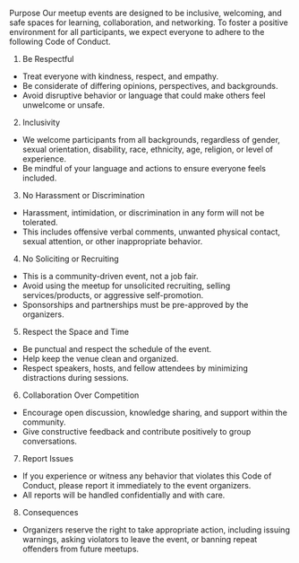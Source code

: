 Purpose
Our meetup events are designed to be inclusive, welcoming, and safe spaces for learning, collaboration, and networking. To foster a positive environment for all participants, we expect everyone to adhere to the following Code of Conduct.

1. Be Respectful
* Treat everyone with kindness, respect, and empathy.
* Be considerate of differing opinions, perspectives, and backgrounds.
* Avoid disruptive behavior or language that could make others feel unwelcome or unsafe.
2. Inclusivity
* We welcome participants from all backgrounds, regardless of gender, sexual orientation, disability, race, ethnicity, age, religion, or level of experience.
* Be mindful of your language and actions to ensure everyone feels included.
3. No Harassment or Discrimination
* Harassment, intimidation, or discrimination in any form will not be tolerated.
* This includes offensive verbal comments, unwanted physical contact, sexual attention, or other inappropriate behavior.
4. No Soliciting or Recruiting
* This is a community-driven event, not a job fair.
* Avoid using the meetup for unsolicited recruiting, selling services/products, or aggressive self-promotion.
* Sponsorships and partnerships must be pre-approved by the organizers.
5. Respect the Space and Time
* Be punctual and respect the schedule of the event.
* Help keep the venue clean and organized.
* Respect speakers, hosts, and fellow attendees by minimizing distractions during sessions.
6. Collaboration Over Competition
* Encourage open discussion, knowledge sharing, and support within the community.
* Give constructive feedback and contribute positively to group conversations.
7. Report Issues
* If you experience or witness any behavior that violates this Code of Conduct, please report it immediately to the event organizers.
* All reports will be handled confidentially and with care.
8. Consequences
* Organizers reserve the right to take appropriate action, including issuing warnings, asking violators to leave the event, or banning repeat offenders from future meetups.
